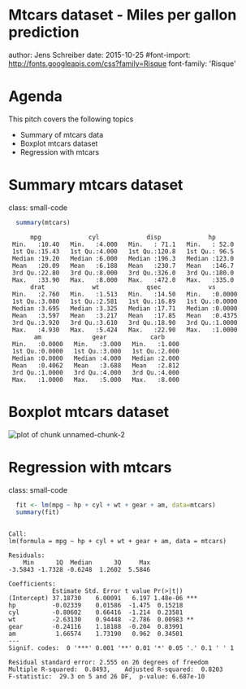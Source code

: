 Mtcars dataset - Miles per gallon prediction
========================================================
author: Jens Schreiber
date: 2015-10-25
#font-import: http://fonts.googleapis.com/css?family=Risque
font-family: 'Risque'
<style>
/* slide titles */
.reveal h3 { 
  font-size: 50px;
  color: blue;
}

.footer {
    color: black; background: #E8E8E8;
    position: fixed; top: 90%;
    text-align:center; width:100%;
}

.small-code pre code {
  font-size: 20px;
}

/* heading for slides with two hashes ## */
.reveal .slides section .slideContent h2 {
   font-size: 20px;
   font-weight: bold;
   color: green;
}
/* ordered and unordered list styles */
.reveal ul, 
.reveal ol {
    font-size: 30px;
    color: red;
    list-style-type: square;
}
</style>


Agenda
========================================================

This pitch covers the following topics

- Summary of mtcars data
- Boxplot mtcars dataset
- Regression with mtcars


Summary mtcars dataset
========================================================
class: small-code

```r
  summary(mtcars)
```

```
      mpg             cyl             disp             hp       
 Min.   :10.40   Min.   :4.000   Min.   : 71.1   Min.   : 52.0  
 1st Qu.:15.43   1st Qu.:4.000   1st Qu.:120.8   1st Qu.: 96.5  
 Median :19.20   Median :6.000   Median :196.3   Median :123.0  
 Mean   :20.09   Mean   :6.188   Mean   :230.7   Mean   :146.7  
 3rd Qu.:22.80   3rd Qu.:8.000   3rd Qu.:326.0   3rd Qu.:180.0  
 Max.   :33.90   Max.   :8.000   Max.   :472.0   Max.   :335.0  
      drat             wt             qsec             vs        
 Min.   :2.760   Min.   :1.513   Min.   :14.50   Min.   :0.0000  
 1st Qu.:3.080   1st Qu.:2.581   1st Qu.:16.89   1st Qu.:0.0000  
 Median :3.695   Median :3.325   Median :17.71   Median :0.0000  
 Mean   :3.597   Mean   :3.217   Mean   :17.85   Mean   :0.4375  
 3rd Qu.:3.920   3rd Qu.:3.610   3rd Qu.:18.90   3rd Qu.:1.0000  
 Max.   :4.930   Max.   :5.424   Max.   :22.90   Max.   :1.0000  
       am              gear            carb      
 Min.   :0.0000   Min.   :3.000   Min.   :1.000  
 1st Qu.:0.0000   1st Qu.:3.000   1st Qu.:2.000  
 Median :0.0000   Median :4.000   Median :2.000  
 Mean   :0.4062   Mean   :3.688   Mean   :2.812  
 3rd Qu.:1.0000   3rd Qu.:4.000   3rd Qu.:4.000  
 Max.   :1.0000   Max.   :5.000   Max.   :8.000  
```

Boxplot mtcars dataset
========================================================

![plot of chunk unnamed-chunk-2](presentation-figure/unnamed-chunk-2-1.png) 

Regression with mtcars
========================================================
class: small-code


```r
  fit <- lm(mpg ~ hp + cyl + wt + gear + am, data=mtcars)
  summary(fit)
```

```

Call:
lm(formula = mpg ~ hp + cyl + wt + gear + am, data = mtcars)

Residuals:
    Min      1Q  Median      3Q     Max 
-3.5843 -1.7328 -0.6248  1.2602  5.5846 

Coefficients:
            Estimate Std. Error t value Pr(>|t|)    
(Intercept) 37.18730    6.00091   6.197 1.48e-06 ***
hp          -0.02339    0.01586  -1.475  0.15218    
cyl         -0.80602    0.66416  -1.214  0.23581    
wt          -2.63130    0.94448  -2.786  0.00983 ** 
gear        -0.24116    1.18188  -0.204  0.83991    
am           1.66574    1.73190   0.962  0.34501    
---
Signif. codes:  0 '***' 0.001 '**' 0.01 '*' 0.05 '.' 0.1 ' ' 1

Residual standard error: 2.555 on 26 degrees of freedom
Multiple R-squared:  0.8493,	Adjusted R-squared:  0.8203 
F-statistic:  29.3 on 5 and 26 DF,  p-value: 6.687e-10
```
